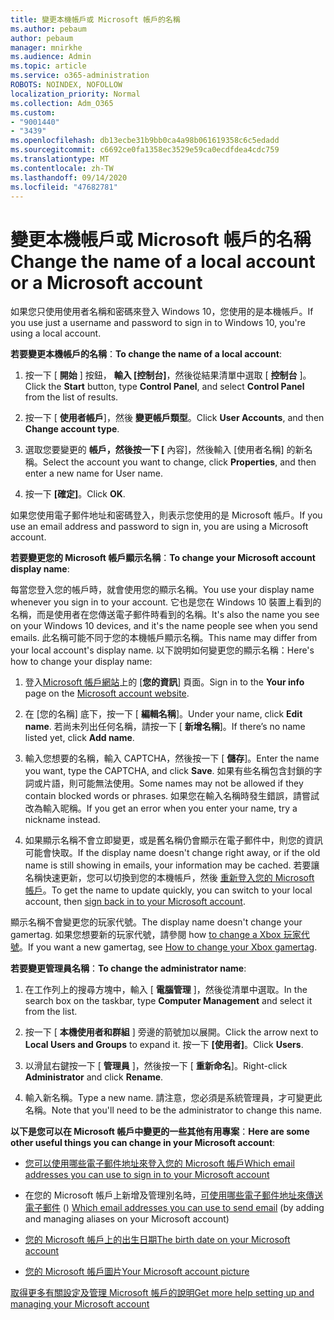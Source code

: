 ```yaml
---
title: 變更本機帳戶或 Microsoft 帳戶的名稱
ms.author: pebaum
author: pebaum
manager: mnirkhe
ms.audience: Admin
ms.topic: article
ms.service: o365-administration
ROBOTS: NOINDEX, NOFOLLOW
localization_priority: Normal
ms.collection: Adm_O365
ms.custom:
- "9001440"
- "3439"
ms.openlocfilehash: db13ecbe31b9bb0ca4a98b061619358c6c5edadd
ms.sourcegitcommit: c6692ce0fa1358ec3529e59ca0ecdfdea4cdc759
ms.translationtype: MT
ms.contentlocale: zh-TW
ms.lasthandoff: 09/14/2020
ms.locfileid: "47682781"
---
```

# <a name="change-the-name-of-a-local-account-or-a-microsoft-account"></a><span data-ttu-id="f1410-102">變更本機帳戶或 Microsoft 帳戶的名稱</span><span class="sxs-lookup"><span data-stu-id="f1410-102">Change the name of a local account or a Microsoft account</span></span>

<span data-ttu-id="f1410-103">如果您只使用使用者名稱和密碼來登入 Windows 10，您使用的是本機帳戶。</span><span class="sxs-lookup"><span data-stu-id="f1410-103">If you use just a username and password to sign in to Windows 10, you're using a local account.</span></span> 

<span data-ttu-id="f1410-104">**若要變更本機帳戶的名稱**：</span><span class="sxs-lookup"><span data-stu-id="f1410-104">**To change the name of a local account**:</span></span>

1. <span data-ttu-id="f1410-105">按一下 [ **開始** ] 按鈕， **輸入 [控制台]**，然後從結果清單中選取 [ **控制台** ]。</span><span class="sxs-lookup"><span data-stu-id="f1410-105">Click the **Start** button, type **Control Panel**, and select **Control Panel** from the list of results.</span></span>

2. <span data-ttu-id="f1410-106">按一下 [ **使用者帳戶**]，然後 **變更帳戶類型**。</span><span class="sxs-lookup"><span data-stu-id="f1410-106">Click **User Accounts**, and then **Change account type**.</span></span>

3. <span data-ttu-id="f1410-107">選取您要變更的 **帳戶，然後按一下 [** 內容]，然後輸入 [使用者名稱] 的新名稱。</span><span class="sxs-lookup"><span data-stu-id="f1410-107">Select the account you want to change, click **Properties**, and then enter a new name for User name.</span></span>

4. <span data-ttu-id="f1410-108">按一下 **[確定]**。</span><span class="sxs-lookup"><span data-stu-id="f1410-108">Click **OK**.</span></span>

<span data-ttu-id="f1410-109">如果您使用電子郵件地址和密碼登入，則表示您使用的是 Microsoft 帳戶。</span><span class="sxs-lookup"><span data-stu-id="f1410-109">If you use an email address and password to sign in, you are using a Microsoft account.</span></span>

<span data-ttu-id="f1410-110">**若要變更您的 Microsoft 帳戶顯示名稱**：</span><span class="sxs-lookup"><span data-stu-id="f1410-110">**To change your Microsoft account display name**:</span></span>

<span data-ttu-id="f1410-111">每當您登入您的帳戶時，就會使用您的顯示名稱。</span><span class="sxs-lookup"><span data-stu-id="f1410-111">You use your display name whenever you sign in to your account.</span></span> <span data-ttu-id="f1410-112">它也是您在 Windows 10 裝置上看到的名稱，而是使用者在您傳送電子郵件時看到的名稱。</span><span class="sxs-lookup"><span data-stu-id="f1410-112">It's also the name you see on your Windows 10 devices, and it's the name people see when you send emails.</span></span> <span data-ttu-id="f1410-113">此名稱可能不同于您的本機帳戶顯示名稱。</span><span class="sxs-lookup"><span data-stu-id="f1410-113">This name may differ from your local account's display name.</span></span> <span data-ttu-id="f1410-114">以下說明如何變更您的顯示名稱：</span><span class="sxs-lookup"><span data-stu-id="f1410-114">Here's how to change your display name:</span></span>

1. <span data-ttu-id="f1410-115">登入[Microsoft 帳戶網站](https://account.microsoft.com/)上的 [**您的資訊**] 頁面。</span><span class="sxs-lookup"><span data-stu-id="f1410-115">Sign in to the **Your info** page on the [Microsoft account website](https://account.microsoft.com/).</span></span>

2. <span data-ttu-id="f1410-116">在 [您的名稱] 底下，按一下 [ **編輯名稱**]。</span><span class="sxs-lookup"><span data-stu-id="f1410-116">Under your name, click **Edit name**.</span></span> <span data-ttu-id="f1410-117">若尚未列出任何名稱，請按一下 [ **新增名稱**]。</span><span class="sxs-lookup"><span data-stu-id="f1410-117">If there’s no name listed yet, click **Add name**.</span></span> 

3. <span data-ttu-id="f1410-118">輸入您想要的名稱，輸入 CAPTCHA，然後按一下 [ **儲存**]。</span><span class="sxs-lookup"><span data-stu-id="f1410-118">Enter the name you want, type the CAPTCHA, and click **Save**.</span></span> <span data-ttu-id="f1410-119">如果有些名稱包含封鎖的字詞或片語，則可能無法使用。</span><span class="sxs-lookup"><span data-stu-id="f1410-119">Some names may not be allowed if they contain blocked words or phrases.</span></span> <span data-ttu-id="f1410-120">如果您在輸入名稱時發生錯誤，請嘗試改為輸入昵稱。</span><span class="sxs-lookup"><span data-stu-id="f1410-120">If you get an error when you enter your name, try a nickname instead.</span></span>

4. <span data-ttu-id="f1410-121">如果顯示名稱不會立即變更，或是舊名稱仍會顯示在電子郵件中，則您的資訊可能會快取。</span><span class="sxs-lookup"><span data-stu-id="f1410-121">If the display name doesn't change right away, or if the old name is still showing in emails, your information may be cached.</span></span> <span data-ttu-id="f1410-122">若要讓名稱快速更新，您可以切換到您的本機帳戶，然後 [重新登入您的 Microsoft 帳戶](https://account.microsoft.com/)。</span><span class="sxs-lookup"><span data-stu-id="f1410-122">To get the name to update quickly, you can switch to your local account, then [sign back in to your Microsoft account](https://account.microsoft.com/).</span></span>

<span data-ttu-id="f1410-123">顯示名稱不會變更您的玩家代號。</span><span class="sxs-lookup"><span data-stu-id="f1410-123">The display name doesn't change your gamertag.</span></span> <span data-ttu-id="f1410-124">如果您想要新的玩家代號，請參閱 how [to change a Xbox 玩家代號](https://support.xbox.com/id-ID/account-management/change-xbox-live-gamertag)。</span><span class="sxs-lookup"><span data-stu-id="f1410-124">If you want a new gamertag, see [How to change your Xbox gamertag](https://support.xbox.com/id-ID/account-management/change-xbox-live-gamertag).</span></span>

<span data-ttu-id="f1410-125">**若要變更管理員名稱**：</span><span class="sxs-lookup"><span data-stu-id="f1410-125">**To change the administrator name**:</span></span>

1. <span data-ttu-id="f1410-126">在工作列上的搜尋方塊中，輸入 [ **電腦管理** ]，然後從清單中選取。</span><span class="sxs-lookup"><span data-stu-id="f1410-126">In the search box on the taskbar, type **Computer Management** and select it from the list.</span></span>

2. <span data-ttu-id="f1410-127">按一下 [ **本機使用者和群組** ] 旁邊的箭號加以展開。</span><span class="sxs-lookup"><span data-stu-id="f1410-127">Click the arrow next to **Local Users and Groups** to expand it.</span></span> <span data-ttu-id="f1410-128">按一下 **[使用者]**。</span><span class="sxs-lookup"><span data-stu-id="f1410-128">Click **Users**.</span></span>

3. <span data-ttu-id="f1410-129">以滑鼠右鍵按一下 [ **管理員** ]，然後按一下 [ **重新命名**]。</span><span class="sxs-lookup"><span data-stu-id="f1410-129">Right-click **Administrator** and click **Rename**.</span></span>

4. <span data-ttu-id="f1410-130">輸入新名稱。</span><span class="sxs-lookup"><span data-stu-id="f1410-130">Type a new name.</span></span> <span data-ttu-id="f1410-131">請注意，您必須是系統管理員，才可變更此名稱。</span><span class="sxs-lookup"><span data-stu-id="f1410-131">Note that you'll need to be the administrator to change this name.</span></span>

<span data-ttu-id="f1410-132">**以下是您可以在 Microsoft 帳戶中變更的一些其他有用專案**：</span><span class="sxs-lookup"><span data-stu-id="f1410-132">**Here are some other useful things you can change in your Microsoft account**:</span></span>

- [<span data-ttu-id="f1410-133">您可以使用哪些電子郵件地址來登入您的 Microsoft 帳戶</span><span class="sxs-lookup"><span data-stu-id="f1410-133">Which email addresses you can use to sign in to your Microsoft account</span></span>](https://support.microsoft.com/help/4026162)

- <span data-ttu-id="f1410-134">在您的 Microsoft 帳戶上新增及管理別名時，[可使用哪些電子郵件地址來傳送電子郵件](https://support.microsoft.com/help/12407) () </span><span class="sxs-lookup"><span data-stu-id="f1410-134">[Which email addresses you can use to send email](https://support.microsoft.com/help/12407) (by adding and managing aliases on your Microsoft account)</span></span>

- [<span data-ttu-id="f1410-135">您的 Microsoft 帳戶上的出生日期</span><span class="sxs-lookup"><span data-stu-id="f1410-135">The birth date on your Microsoft account</span></span>](https://support.microsoft.com/help/12411)

- [<span data-ttu-id="f1410-136">您的 Microsoft 帳戶圖片</span><span class="sxs-lookup"><span data-stu-id="f1410-136">Your Microsoft account picture</span></span>](https://support.microsoft.com/help/4026790)

[<span data-ttu-id="f1410-137">取得更多有關設定及管理 Microsoft 帳戶的說明</span><span class="sxs-lookup"><span data-stu-id="f1410-137">Get more help setting up and managing your Microsoft account</span></span>](https://support.microsoft.com/hub/4294457/microsoft-account-help#manage-account)